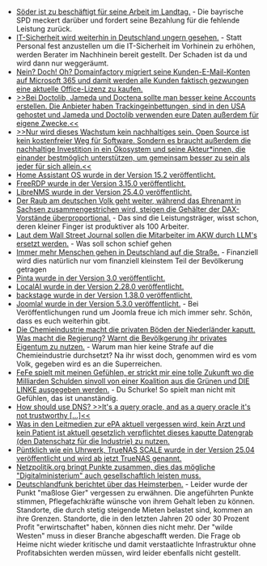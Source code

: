 * [Söder ist zu beschäftigt für seine Arbeit im Landtag.](https://blog.fefe.de/?ts=990205b8) - Die bayrische SPD meckert darüber und fordert seine Bezahlung für die fehlende Leistung zurück.
* [IT-Sicherheit wird weiterhin in Deutschland ungern gesehen.](https://blog.fefe.de/?ts=9902031d) - Statt Personal fest anzustellen um die IT-Sicherheit im Vorhinein zu erhöhen, werden Berater im Nachhinein bereit gestellt. Der Schaden ist da und wird dann nur weggeräumt.
* [Nein? Doch! Oh? Domainfactory migriert seine Kunden-E-Mail-Konten auf Microsoft 365 und damit werden alle Kunden faktisch gezwungen eine aktuelle Office-Lizenz zu kaufen.](https://www.borncity.com/blog/2025/04/14/microsoft-365-falle-bei-domainfactory-umstellung/)
* [>>Bei Doctolib, Jameda und Doctena sollte man besser keine Accounts erstellen. Die Anbieter haben Trackingeinbettungen, sind in den USA gehostet und Jameda und Doctolib verwenden eure Daten außerdem für eigene Zwecke.<<](https://www.kuketz-blog.de/online-terminvergabe-ohne-doctolib-diese-anbieter-sind-besser/)
* [>>Nur wird dieses Wachstum kein nachhaltiges sein. Open Source ist kein kostenfreier Weg für Software. Sondern es braucht außerdem die nachhaltige Investition in ein Ökosystem und seine Akteur*innen, die einander bestmöglich unterstützen, um gemeinsam besser zu sein als jeder für sich allein.<<](https://netzpolitik.org/2025/degitalisierung-falsche-mythen/)
* [Home Assistant OS wurde in der Version 15.2 veröffentlicht.](https://github.com/home-assistant/operating-system/releases/tag/15.2)
* [FreeRDP wurde in der Version 3.15.0 veröffentlicht.](https://github.com/FreeRDP/FreeRDP/releases/tag/3.15.0)
* [LibreNMS wurde in der Version 25.4.0 veröffentlicht.](https://github.com/librenms/librenms/releases/tag/25.4.0)
* [Der Raub am deutschen Volk geht weiter, während das Ehrenamt in Sachsen zusammengestrichen wird, steigen die Gehälter der DAX-Vorstände überproportional.](https://blog.fefe.de/?ts=9900ce1a) - Das sind die Leistungsträger, wisst schon, deren kleiner Finger ist produktiver als 100 Arbeiter.
* [Laut dem Wall Street Journal sollen die Mitarbeiter im AKW durch LLM's ersetzt werden.](https://blog.fefe.de/?ts=99039120) - Was soll schon schief gehen
* [Immer mehr Menschen gehen in Deutschland auf die Straße.](https://netzpolitik.org/2025/weizenbaum-report-2025-das-jahr-in-dem-deutschland-auf-die-strasse-ging/) - Finanziell wird dies natürlich nur vom finanziell kleinstem Teil der Bevölkerung getragen
* [Pinta wurde in der Version 3.0 veröffentlicht.](https://lwn.net/Articles/1017438/)
* [LocalAI wurde in der Version 2.28.0 veröffentlicht.](https://github.com/mudler/LocalAI/releases/tag/v2.28.0)
* [backstage wurde in der Version 1.38.0 veröffentlicht.](https://github.com/backstage/backstage/releases/tag/v1.38.0)
* [Joomla! wurde in der Version 5.3.0 veröffentlicht.](https://github.com/joomla/joomla-cms/releases/tag/5.3.0) - Bei Veröffentlichungen rund um Joomla freue ich mich immer sehr. Schön, dass es euch weiterhin gibt.
* [Die Chemieindustrie macht die privaten Böden der Niederländer kaputt. Was macht die Regierung? Warnt die Bevölkgerung ihr privates Eigentum zu nutzen.](https://blog.fefe.de/?ts=99001608) - Warum man hier keine Strafe auf die Chemieindustrie durchsetzt? Na ihr wisst doch, genommen wird es vom Volk, gegeben wird es an die Superreichen.
* [FeFe spielt mit meinen Gefühlen, er strickt mir eine tolle Zukunft wo die Milliarden Schulden sinvoll von einer Koalition aus die Grünen und DIE LINKE ausgegeben werden.](https://blog.fefe.de/?ts=99007299) - Du Schurke! So spielt man nicht mit Gefühlen, das ist unanständig.
* [How should use DNS? >>It's a query oracle, and as a query oracle it's not trustworthy [...]<<](https://utcc.utoronto.ca/~cks/space/blog/tech/DNSNotADatabase)
* [Was in den Leitmedien zur ePA aktuell vergessen wird, kein Arzt und kein Patient ist aktuell gesetzlich verpflichtet dieses kaputte Datengrab (den Datenschatz für die Industrie) zu nutzen.](https://netzpolitik.org/2025/bundesgesundheitsministerium-elektronische-patientenakte-kann-ab-29-april-bundesweit-genutzt-werden/)
* [Püntklich wie ein Uhrwerk, TrueNAS SCALE wurde in der Version 25.04 veröffentlicht und wird ab jetzt TrueNAS genannt.](https://www.phoronix.com/news/TrueNAS-25.04-Released)
* [Netzpolitik.org bringt Punkte zusammen, dies das mögliche "Digitalministerium" auch gesellschaftlich leisten muss.](https://netzpolitik.org/2025/neues-ministerium-digitalisierung-ist-mehr-als-faxverbot/)
* [Deutschlandfunk berichtet über das Heimsterben.](https://www.deutschlandfunk.de/pflege-heimsterben-sozialkassen-insolvenz-100.html) - Leider wurde der Punkt "maßlose Gier" vergessen zu erwähnen. Die angeführten Punkte stimmen, Pflegefachkräfte wünsche von ihrem Gehalt leben zu können. Standorte, die durch stetig steigende Mieten belastet sind, kommen an ihre Grenzen. Standorte, die in den letzten Jahren 20 oder 30 Prozent Profit "erwirtschaftet" haben, können dies nicht mehr. Der "wilde Westen" muss in dieser Branche abgeschafft werden. Die Frage ob Heime nicht wieder kritische und damit verstaatlichte Infrastruktur ohne Profitabsichten werden müssen, wird leider ebenfalls nicht gestellt.
